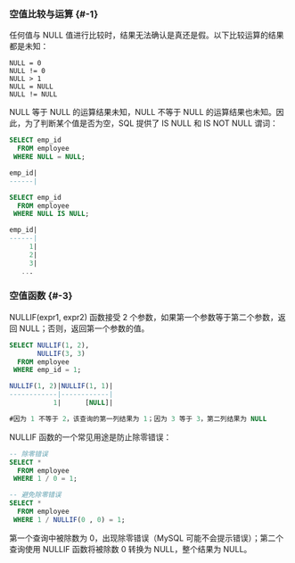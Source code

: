 ### 空值比较与运算 {#-1}

任何值与 NULL 值进行比较时，结果无法确认是真还是假。以下比较运算的结果都是未知：

```
NULL = 0
NULL != 0
NULL > 1
NULL = NULL
NULL != NULL
```

NULL 等于 NULL 的运算结果未知，NULL 不等于 NULL 的运算结果也未知。因此，为了判断某个值是否为空，SQL 提供了 IS NULL 和 IS NOT NULL 谓词：

```sql
SELECT emp_id
  FROM employee
 WHERE NULL = NULL;

emp_id|
------|

SELECT emp_id
  FROM employee
 WHERE NULL IS NULL;

emp_id|
------|
     1|
     2|
     3|
   ...
```

### 空值函数 {#-3}

NULLIF\(expr1, expr2\) 函数接受 2 个参数，如果第一个参数等于第二个参数，返回 NULL；否则，返回第一个参数的值。

```sql
SELECT NULLIF(1, 2),
       NULLIF(3, 3)
  FROM employee
 WHERE emp_id = 1;

NULLIF(1, 2)|NULLIF(1, 1)|
------------|------------|
           1|      [NULL]|

#因为 1 不等于 2，该查询的第一列结果为 1；因为 3 等于 3，第二列结果为 NULL
```

NULLIF 函数的一个常见用途是防止除零错误：

```sql
-- 除零错误
SELECT *
  FROM employee
 WHERE 1 / 0 = 1;

-- 避免除零错误
SELECT *
  FROM employee
 WHERE 1 / NULLIF(0 , 0) = 1;
```

第一个查询中被除数为 0，出现除零错误（MySQL 可能不会提示错误）；第二个查询使用 NULLIF 函数将被除数 0 转换为 NULL，整个结果为 NULL。

